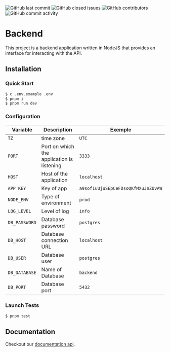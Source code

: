 
![GitHub last commit](https://img.shields.io/github/last-commit/libreconnect/backend)
![GitHub closed issues](https://img.shields.io/github/issues-closed/libreconnect/backend)
![GitHub contributors](https://img.shields.io/github/contributors/libreconnect/backend)
![GitHub commit activity](https://img.shields.io/github/commit-activity/m/libreconnect/backend)

# Backend

This project is a backend application written in NodeJS that provides an interface for interacting with the API.


## Installation

### Quick Start

```sh
$ c .env.example .env
$ pnpm i
$ pnpm run dev
```

### Configuration
| Variable                 | Description                                   | Exemple                            |
|--------------------------|-----------------------------------------------|------------------------------------|
| `TZ`                     | time zone                                     | `UTC`                              |
| `PORT`                   | Port on which the application is listening    | `3333`                             |
| `HOST`                   | Host of the application                       | `localhost`                        |
| `APP_KEY`                | Key of app                                    | `a9sof1uUjuSEpCeFDsoQKfMXuJnZUvAW` |
| `NODE_ENV`               | Type of environment                           | `prod`                             |
| `LOG_LEVEL`              | Level of log                                  | `info`                             |
| `DB_PASSWORD`            | Database password                             | `postgres`                         |
| `DB_HOST`                | Database connection URL                       | `localhost`                        |
| `DB_USER`                | Database user                                 | `postgres`                         |
| `DB_DATABASE`            | Name of Database                              | `backend`                          |
| `DB_PORT`                | Database port                                 | `5432`                             |


### Launch Tests

```sh
$ pnpm test
```
## Documentation

Checkout our [documentation api](https://api.libreconnect.bonnal.cloud/docs).
